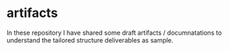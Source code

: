 # artifacts
In these repository I have shared some draft artifacts / documnatations to understand the tailored structure deliverables as sample.

